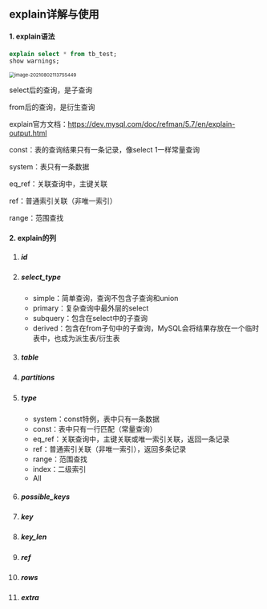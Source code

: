 ## explain详解与使用

#### 1. explain语法

``` sql
explain select * from tb_test;
show warnings;
```

<img src="C:\Users\MSY\AppData\Roaming\Typora\typora-user-images\image-20210802113755449.png" alt="image-20210802113755449" style="zoom: 67%;" />

select后的查询，是子查询

from后的查询，是衍生查询

explain官方文档：https://dev.mysql.com/doc/refman/5.7/en/explain-output.html



const：表的查询结果只有一条记录，像select 1一样常量查询

system：表只有一条数据

eq_ref：关联查询中，主键关联

ref：普通索引关联（非唯一索引）

range：范围查找

#### 2. explain的列

1. ##### id

2. ##### select_type

   - simple：简单查询，查询不包含子查询和union
   - primary：复杂查询中最外层的select
   - subquery：包含在select中的子查询
   - derived：包含在from子句中的子查询，MySQL会将结果存放在一个临时表中，也成为派生表/衍生表

3. ##### table

4. ##### partitions

5. ##### type

   - system：const特例，表中只有一条数据
   - const：表中只有一行匹配（常量查询）
   - eq_ref：关联查询中，主键关联或唯一索引关联，返回一条记录
   - ref：普通索引关联（非唯一索引），返回多条记录
   - range：范围查找
   - index：二级索引
   - All

6. ##### possible_keys

7. ##### key

8. ##### key_len

9. ##### ref

10. ##### rows

11. ##### extra

